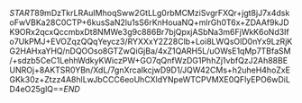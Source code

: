 $START$89mDzTkrLRAuIMhoqSww2GtLLg0rbMCMziSvgrFXQr+jgt8jJ7x4dskoFwVBKa28C0CTP+6kusSaN2lu1sS6rKnHouaNQ+mlrGh0T6x+ZDAAf9kJDK9ORx2qcxQccmbxDt8NMWe3g9c886Br7bjQpxjASbNa3m6FjWkK6oNd3Ifo7UkPMJ+EVOZqzQQqYeycz3/RYXXxY2Z28Clb+Loi8LWQsOlD0nYx9LzRjKG2HAHxaYHQ/nDQOOso8GTZwQiGjBa/4xZ1QARH5L/uOWsE1qMp7TBfaSM/+sdzb5CeC1LehhWdkyKWiczPW+GO7qQnfWzDG1PhhZj1vbfQzJ2Ah88BEUNROj+8AKTSR0YBn/XdL/7gnXrcaIkcjwD9D1/JQW42CMs+h2uheH4hoZxEGKk30z+Ztzz4A8hlLwJbCCC6eoUhCXldYNpeWTCPVMXE0QFlyEPO6wDiLD4eO25glQ==$END$